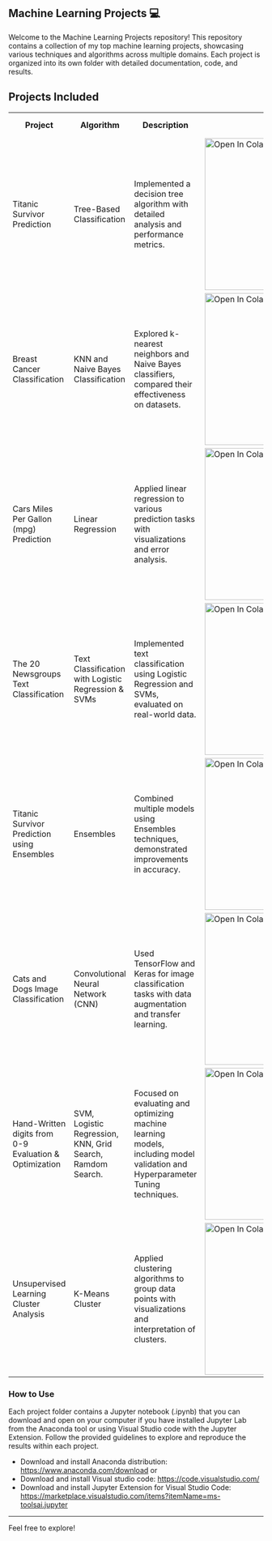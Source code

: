 ## Machine Learning Projects :computer:

Welcome to the Machine Learning Projects repository! This repository contains a collection of my top machine learning projects, showcasing various techniques and algorithms across multiple domains. Each project is organized into its own folder with detailed documentation, code, and results.
<h2>Projects Included</h2>

<table>
  <tr>
    <th>Project</th>
    <th>Algorithm</th>
    <th>Description</th>
    <th>Colab</th>
    <th>Project Folder</th>
  </tr>
  <tr>
    <td>Titanic Survivor Prediction</td>
    <td>Tree-Based Classification</td>
    <td>Implemented a decision tree algorithm with detailed analysis and performance metrics.</td>
    <td><a href="https://colab.research.google.com/github/erickson-figueroa/machine-learning-projects/blob/main/Tree-Based%20Classification/Tree-Based-Classification.ipynb" rel="nofollow"><img src="https://colab.research.google.com/assets/colab-badge.svg" alt="Open In Colab" style="width: 300px;"></a></td>
    <td><a href="https://github.com/erickson-figueroa/machine-learning-projects/tree/main/Tree-Based%20Classification" rel="nofollow">📂</a></td>
  </tr>
  <tr>
    <td>Breast Cancer Classification</td>
    <td>KNN and Naive Bayes Classification</td>
    <td>Explored k-nearest neighbors and Naive Bayes classifiers, compared their effectiveness on datasets.</td>
    <td><a href="https://colab.research.google.com/github/erickson-figueroa/machine-learning-projects/blob/main/KNN and Naive Bayes/KNN and Naive Bayes classification.ipynb" rel="nofollow"><img src="https://colab.research.google.com/assets/colab-badge.svg" alt="Open In Colab" style="width: 300px;"></a></td>
    <td><a href="https://github.com/erickson-figueroa/machine-learning-projects/tree/main/KNN%20and%20Naive%20Bayes" rel="nofollow">📂</a></td>
  </tr>
  <tr>
    <td>Cars Miles Per Gallon (mpg) Prediction</td>
    <td>Linear Regression</td>
    <td>Applied linear regression to various prediction tasks with visualizations and error analysis.</td>
    <td><a href="https://colab.research.google.com/github/erickson-figueroa/machine-learning-projects/blob/main/Lineal Regression/Lineal-Regression.ipynb" rel="nofollow"><img src="https://colab.research.google.com/assets/colab-badge.svg" alt="Open In Colab" style="width: 300px;"></a></td>
    <td><a href="https://github.com/erickson-figueroa/machine-learning-projects/tree/main/Lineal%20Regression" rel="nofollow">📂</a></td>
  </tr>   
  <tr>
    <td>The 20 Newsgroups Text Classification</td>
    <td>Text Classification with Logistic Regression & SVMs</td>
    <td>Implemented text classification using Logistic Regression and SVMs, evaluated on real-world data.</td>
    <td><a href="https://colab.research.google.com/github/erickson-figueroa/machine-learning-projects/blob/main/Text Classification/Text classification with Logistic Regression & SVMs.ipynb" rel="nofollow"><img src="https://colab.research.google.com/assets/colab-badge.svg" alt="Open In Colab" style="width: 300px;"></a></td>
    <td><a href="https://github.com/erickson-figueroa/machine-learning-projects/tree/main/Text%20Classification" rel="nofollow">📂</a></td>
  </tr>
  <tr>
    <td>Titanic Survivor Prediction using Ensembles</td>
    <td>Ensembles</td>
    <td>Combined multiple models using Ensembles techniques, demonstrated improvements in accuracy.</td>
    <td><a href="https://colab.research.google.com/github/erickson-figueroa/machine-learning-projects/blob/main/Ensembles/ensembles.ipynb" rel="nofollow"><img src="https://colab.research.google.com/assets/colab-badge.svg" alt="Open In Colab" style="width: 300px;"></a></td>
    <td><a href="https://github.com/erickson-figueroa/machine-learning-projects/tree/main/Ensembles" rel="nofollow">📂</a></td> 
  </tr>
  <tr>
    <td>Cats and Dogs Image Classification</td>
    <td>Convolutional Neural Network (CNN)</td>
    <td>Used TensorFlow and Keras for image classification tasks with data augmentation and transfer learning.</td>
    <td><a href="https://colab.research.google.com/github/erickson-figueroa/machine-learning-projects/blob/main/Image Classification using CNNs.ipynb" rel="nofollow"><img src="https://colab.research.google.com/assets/colab-badge.svg" alt="Open In Colab" style="width: 300px;"></a></td>
    <td><a href="https://github.com/erickson-figueroa/machine-learning-projects/tree/main/Image Classification" rel="nofollow">📂</a></td>
  </tr>
  <tr>
    <td>Hand-Written digits from 0-9 Evaluation & Optimization</td>
    <td>SVM, Logistic Regression, KNN, Grid Search, Ramdom Search.</td>
    <td>Focused on evaluating and optimizing machine learning models, including model validation and Hyperparameter Tuning techniques.</td>
    <td><a href="https://colab.research.google.com/github/erickson-figueroa/machine-learning-projects/blob/main/evaluation-optimization.ipynb" rel="nofollow"><img src="https://colab.research.google.com/assets/colab-badge.svg" alt="Open In Colab" style="width: 300px;"></a></td>
    <td><a href="https://github.com/erickson-figueroa/machine-learning-projects/tree/main/evaluation-optimization" rel="nofollow">📂</a></td>
  </tr>
  <tr>
    <td>Unsupervised Learning Cluster Analysis</td>
    <td>K-Means Cluster</td>
    <td>Applied clustering algorithms to group data points with visualizations and interpretation of clusters.</td>
    <td><a href="https://colab.research.google.com/github/erickson-figueroa/machine-learning-projects/blob/main/cluster-analysis.ipynb" rel="nofollow"><img src="https://colab.research.google.com/assets/colab-badge.svg" alt="Open In Colab" style=" width: 300px;"></a></td>
    <td><a href="https://github.com/erickson-figueroa/machine-learning-projects/tree/main/cluster-analysis" rel="nofollow">📂</a></td>
  </tr>
</table>


### How to Use

Each project folder contains a Jupyter notebook (.ipynb) that you can download and open on your computer if you have installed Jupyter Lab from the Anaconda tool or using Visual Studio code with the Jupyter Extension. Follow the provided guidelines to explore and reproduce the results within each project.

- Download and install Anaconda distribution: https://www.anaconda.com/download or
- Download and install Visual studio code: https://code.visualstudio.com/
- Download and install Jupyter Extension for Visual Studio Code: https://marketplace.visualstudio.com/items?itemName=ms-toolsai.jupyter

---

Feel free to explore!
